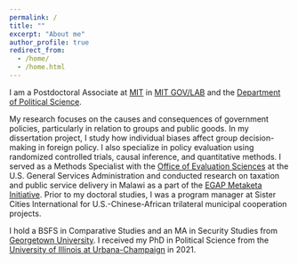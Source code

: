 ```yaml
---
permalink: /
title: ""
excerpt: "About me"
author_profile: true
redirect_from: 
  - /home/
  - /home.html
---
```


I am a Postdoctoral Associate at [MIT](https://web.mit.edu) in [MIT GOV/LAB](https://mitgovlab.org) and the [Department of Political Science](https://polisci.mit.edu). 

My research focuses on the causes and consequences of government policies, particularly in relation to groups and public goods.  In my dissertation project, I study how individual biases affect group decision-making in foreign policy.  I also specialize in policy evaluation using randomized controlled trials, causal inference, and quantitative methods.  I served as a Methods Specialist with the [Office of Evaluation Sciences](oes.gsa.gov) at the U.S. General Services Administration and conducted research on taxation and public service delivery in Malawi as a part of the [EGAP Metaketa Initiative](https://egap.org/our-work-0/the-metaketa-initiative/).  Prior to my doctoral studies, I was a program manager at Sister Cities International for U.S.-Chinese-African trilateral municipal cooperation projects.    

I hold a BSFS in Comparative Studies and an MA in Security Studies from [Georgetown University](sfs.georgetown.edu).  I received my PhD in Political Science from the [University of Illinois at Urbana-Champaign](pol.illinois.edu) in 2021. 
